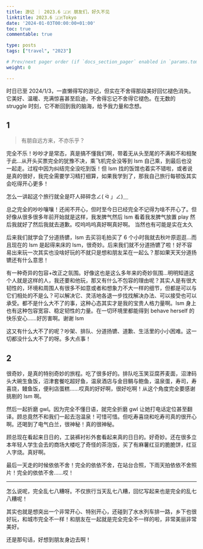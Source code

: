 ```yaml
---
title: 游记 ｜ 2023.6 🇯🇵 朋友们，好久不见
linktitle: 2023.6 🇯🇵Tokyo
date: '2024-01-03T00:00:00+01:00'
toc: true
commentable: true

type: posts
tags: ["travel", "2023"]

# Prev/next pager order (if `docs_section_pager` enabled in `params.toml`)
weight: 0

---
```


时日已至 2024/1/3，一直懒得写的游记，但实在不舍得那段美好回忆褪色消失。它美好、温暖、充满惊喜甚至启迪，不舍得忘记不舍得它褪色。在无数的 struggle 时刻，它不断回到我的脑海，给予我力量和念想。

## 1
> 有朋自远方来，不亦乐乎？

完全不乐！吵吵才是常态，真是搞不懂我们啊，带着无从头至尾的不满和不和相聚于此…从开头买票完全的犹豫不决，乘飞机完全没等到 lsm 自己乘，到最后也没一起走。过程中因为纠结完全没吃到饭！但 lsm 找的饭馆也着实不错啦，或者说是真的很好，我完全需要学习精打细算，如果我学到了，那我自己旅行每顿饭其实会吃得开心更多！

怎么一讲起这个旅行就全是吓人碎碎念∠( ᐛ 」∠)＿

总之完全的吵吵嚷嚷！还闹不开心，但时至今日已经完全不记得为啥不开心了。但好像从很多很多年前开始就是这样，我发脾气然后 lsm 看着我发脾气放置 play 然后我就好了然后我就去道歉。哎呜呜呜真好啊真好啊。
当然也有可能是实在太久

后来我们就学会了分道扬镳，lsm 去买羽毛拍买了 6 个小时我就去秋叶原逛逛…而且现在的 lsm 是起得来床的 lsm，很奇妙。后来我们就不分道扬镳了啦！好不容易出来玩一次其实也没啥好玩的不就只是想和朋友呆在一起么？那如果天天分道扬镳还有什么意思！

有一种奇异的包容+改正之氛围。好像这也是这么多年来的奇妙氛围…明明知道这个人就是这样的人，我还要和他玩，那又有什么不包容的理由呢？其实人是有很大韧性的，环境和周围人有很多不如意或者和想象力不大一样的细节，但都是可以与它们相处的不是么？可以解决它、灵活地各退一步找找解决办法、可以接受也可以承受。都不是什么大不了的事，这种心态其实才是我的宝贵人格力量啊。lsm 身上也有这种包容宽容、稳定韧性的力量。在一切环境里都能得到 behave herself 的快乐安心……好厉害啊。谢谢 lsm

这又有什么大不了的呢？吵架、排队、分道扬镳、道歉、生活里的小小困难。这一切都没什么大不了的呀。多大点事！

## 2
很奇妙，是真的特别奇妙的旅程。吃了很多好的。排队吃玉笑豆腐荞麦面，沼津码头大碗生鱼饭，沼津套餐吃超好鱼，温泉酒店与金目鲷与鲍鱼，温泉蛋，寿司，寿喜烧，鳗鱼饭，便利店蛋糕……哎真的好好啊，很好吃啊！从这个角度完全要感谢挑剔的 lsm 啊。

然后一起折磨 gwl。因为完全不懂日语，就完全折磨 gwl 让她打电话定位甚至翻译。顾总竟然不和我们一起去泡温泉！可惜可惜。但吃寿喜烧和吃寿司真的很开心啊。还喝到了电气白兰，很神秘！真的很神秘。

顾总现在看起来日日的，工装裤衬衫外套看起来真的日日的。好奇妙。还在很多立本年轻人学生会去的商场大楼吃了奇怪的茶泡饭，买了有麻薯红豆的脆脆饼，红豆人字烧。真好啊。

最后一天走的时候依依不舍！完全的依依不舍，在站台合照，下雨天拍依依不舍照片！完全的依依不舍……哎！

---

怎么说呢，完全乱七八糟呀。不仅旅行当天乱七八糟，回忆写起来也是完全的乱七八糟呢！

其实也就是想突出一个非常开心、特别开心，还碰到了水水列车排一路，乡下也很好玩，和城市完全不一样！和朋友在一起就是完全完全不一样的啦，非常美丽非常美好。

还是那句话，好想到朋友身边去啊！